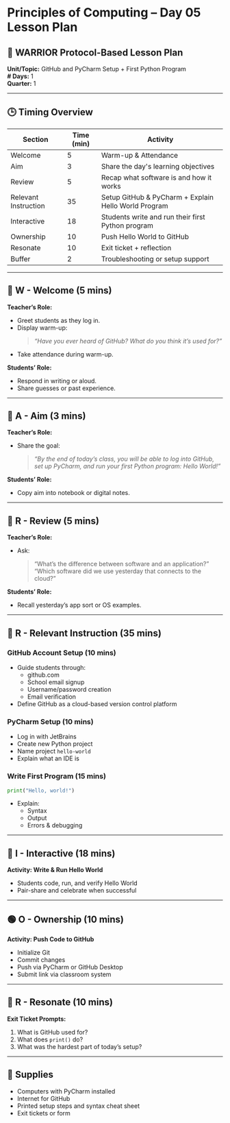 # Principles of Computing – Day 05 Lesson Plan

## 🧠 WARRIOR Protocol-Based Lesson Plan
**Unit/Topic:** GitHub and PyCharm Setup + First Python Program  
**# Days:** 1  
**Quarter:** 1  

---

## 🕒 Timing Overview

| Section    | Time (min) | Activity                                              |
|------------|------------|-------------------------------------------------------|
| Welcome    | 5          | Warm-up & Attendance                                  |
| Aim        | 3          | Share the day's learning objectives                   |
| Review     | 5          | Recap what software is and how it works               |
| Relevant Instruction | 35 | Setup GitHub & PyCharm + Explain Hello World Program |
| Interactive| 18         | Students write and run their first Python program     |
| Ownership  | 10         | Push Hello World to GitHub                            |
| Resonate   | 10         | Exit ticket + reflection                              |
| Buffer     | 2          | Troubleshooting or setup support                      |

---

## 🔵 W - Welcome (5 mins)

**Teacher’s Role:**  
- Greet students as they log in.  
- Display warm-up:  
  > _“Have you ever heard of GitHub? What do you think it’s used for?”_  
- Take attendance during warm-up.

**Students’ Role:**  
- Respond in writing or aloud.  
- Share guesses or past experience.

---

## 🎯 A - Aim (3 mins)

**Teacher’s Role:**  
- Share the goal:  
  > _“By the end of today’s class, you will be able to log into GitHub, set up PyCharm, and run your first Python program: Hello World!”_

**Students’ Role:**  
- Copy aim into notebook or digital notes.

---

## 🔁 R - Review (5 mins)

**Teacher’s Role:**  
- Ask:
  > “What’s the difference between software and an application?”  
  > “Which software did we use yesterday that connects to the cloud?”

**Students’ Role:**  
- Recall yesterday’s app sort or OS examples.

---

## 🧠 R - Relevant Instruction (35 mins)

### GitHub Account Setup (10 mins)
- Guide students through:
  - github.com
  - School email signup
  - Username/password creation
  - Email verification
- Define GitHub as a cloud-based version control platform

### PyCharm Setup (10 mins)
- Log in with JetBrains
- Create new Python project
- Name project `hello-world`
- Explain what an IDE is

### Write First Program (15 mins)
```python
print("Hello, world!")
```
- Explain:
  - Syntax
  - Output
  - Errors & debugging

---

## 🧩 I - Interactive (18 mins)

**Activity: Write & Run Hello World**
- Students code, run, and verify Hello World
- Pair-share and celebrate when successful

---

## 🟢 O - Ownership (10 mins)

**Activity: Push Code to GitHub**
- Initialize Git
- Commit changes
- Push via PyCharm or GitHub Desktop
- Submit link via classroom system

---

## 🔔 R - Resonate (10 mins)

**Exit Ticket Prompts:**
1. What is GitHub used for?
2. What does `print()` do?
3. What was the hardest part of today’s setup?

---

## 🧰 Supplies

- Computers with PyCharm installed  
- Internet for GitHub  
- Printed setup steps and syntax cheat sheet  
- Exit tickets or form